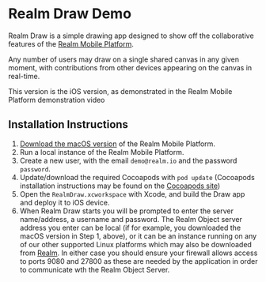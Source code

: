 # Realm Draw Demo

Realm Draw is a simple drawing app designed to show off the collaborative features of the [Realm Mobile Platform](https://realm.io/news/introducing-realm-mobile-platform/).

Any number of users may draw on a single shared canvas in any given moment, with contributions from other devices appearing on the canvas in real-time.

This version is the iOS version, as demonstrated in the Realm Mobile Platform demonstration video

## Installation Instructions

1. [Download the macOS version](https://realm.io/docs/realm-mobile-platform/get-started/) of the Realm Mobile Platform.
2. Run a local instance of the Realm Mobile Platform.
3. Create a new user, with the email `demo@realm.io` and the password `password`.
4. Update/download the required Cocoapods with `pod update` (Cocoapods installation instructions may be found on the [Cocoapods site](https://cocoapods.org))
5. Open the `RealmDraw.xcworkspace` with Xcode, and build the Draw app and deploy it to iOS device.
6. When Realm Draw starts you will be prompted to enter the server name/address, a username and password. The Realm Object server address you enter can be local (if for example, you downloaded the macOS version in Step 1, above), or it can be an instance running on any of our other supported Linux platforms which may also be downloaded from [Realm](https://realm.io).  In either case you should ensure your firewall allows access to ports 9080 and 27800 as these are needed by the application in order to communicate wth the Realm Object Server. 
